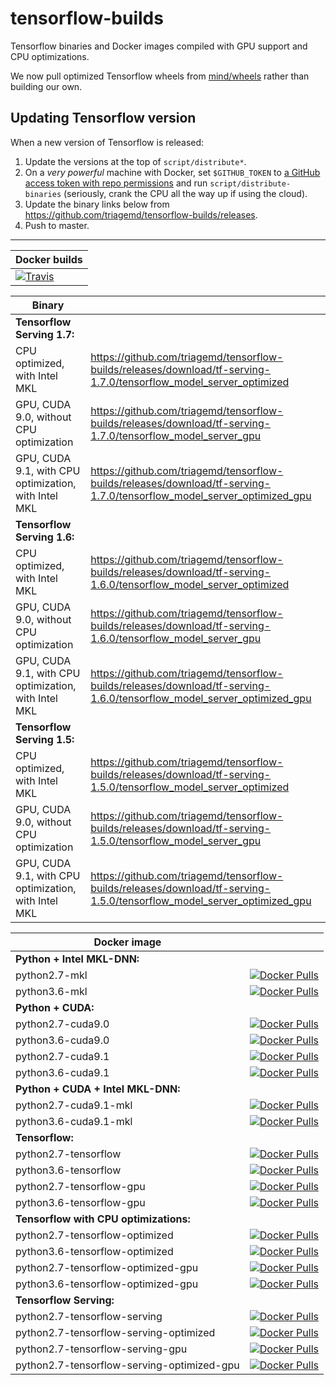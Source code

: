 # tensorflow-builds

Tensorflow binaries and Docker images compiled with GPU support and CPU optimizations.

We now pull optimized Tensorflow wheels from [mind/wheels](https://github.com/mind/wheels) rather than building our own.

## Updating Tensorflow version

When a new version of Tensorflow is released:
1. Update the versions at the top of `script/distribute*`.
2. On a *very powerful* machine with Docker, set `$GITHUB_TOKEN` to [a GitHub access token with repo permissions](https://help.github.com/articles/creating-a-personal-access-token-for-the-command-line/) and run `script/distribute-binaries` (seriously, crank the CPU all the way up if using the cloud).
3. Update the binary links below from https://github.com/triagemd/tensorflow-builds/releases.
4. Push to master.

---

| Docker builds |
|-|
| [![Travis](https://travis-ci.org/triagemd/tensorflow-builds.svg?branch=master)](https://travis-ci.org/triagemd/tensorflow-builds) |

| Binary | |
|-|-|
| **Tensorflow Serving 1.7:** |
| CPU optimized, with Intel MKL | https://github.com/triagemd/tensorflow-builds/releases/download/tf-serving-1.7.0/tensorflow_model_server_optimized |
| GPU, CUDA 9.0, without CPU optimization | https://github.com/triagemd/tensorflow-builds/releases/download/tf-serving-1.7.0/tensorflow_model_server_gpu |
| GPU, CUDA 9.1, with CPU optimization, with Intel MKL | https://github.com/triagemd/tensorflow-builds/releases/download/tf-serving-1.7.0/tensorflow_model_server_optimized_gpu |
| **Tensorflow Serving 1.6:** |
| CPU optimized, with Intel MKL | https://github.com/triagemd/tensorflow-builds/releases/download/tf-serving-1.6.0/tensorflow_model_server_optimized |
| GPU, CUDA 9.0, without CPU optimization | https://github.com/triagemd/tensorflow-builds/releases/download/tf-serving-1.6.0/tensorflow_model_server_gpu |
| GPU, CUDA 9.1, with CPU optimization, with Intel MKL | https://github.com/triagemd/tensorflow-builds/releases/download/tf-serving-1.6.0/tensorflow_model_server_optimized_gpu |
| **Tensorflow Serving 1.5:** |
| CPU optimized, with Intel MKL | https://github.com/triagemd/tensorflow-builds/releases/download/tf-serving-1.5.0/tensorflow_model_server_optimized |
| GPU, CUDA 9.0, without CPU optimization | https://github.com/triagemd/tensorflow-builds/releases/download/tf-serving-1.5.0/tensorflow_model_server_gpu |
| GPU, CUDA 9.1, with CPU optimization, with Intel MKL | https://github.com/triagemd/tensorflow-builds/releases/download/tf-serving-1.5.0/tensorflow_model_server_optimized_gpu |

| Docker image | |
|-|-|
| **Python + Intel MKL-DNN:** |
| python2.7-mkl | [![Docker Pulls](https://img.shields.io/docker/pulls/triage/python2.7-mkl.svg)](https://hub.docker.com/r/triage/python2.7-mkl/) |
| python3.6-mkl | [![Docker Pulls](https://img.shields.io/docker/pulls/triage/python3.6-mkl.svg)](https://hub.docker.com/r/triage/python3.6-mkl/) |
| **Python + CUDA:** |
| python2.7-cuda9.0 | [![Docker Pulls](https://img.shields.io/docker/pulls/triage/python2.7-cuda9.0.svg)](https://hub.docker.com/r/triage/python2.7-cuda9.0/) |
| python3.6-cuda9.0 | [![Docker Pulls](https://img.shields.io/docker/pulls/triage/python3.6-cuda9.0.svg)](https://hub.docker.com/r/triage/python3.6-cuda9.0/) |
| python2.7-cuda9.1 | [![Docker Pulls](https://img.shields.io/docker/pulls/triage/python2.7-cuda9.1.svg)](https://hub.docker.com/r/triage/python2.7-cuda9.1/) |
| python3.6-cuda9.1 | [![Docker Pulls](https://img.shields.io/docker/pulls/triage/python3.6-cuda9.1.svg)](https://hub.docker.com/r/triage/python3.6-cuda9.1/) |
| **Python + CUDA + Intel MKL-DNN:** |
| python2.7-cuda9.1-mkl | [![Docker Pulls](https://img.shields.io/docker/pulls/triage/python2.7-cuda9.1-mkl.svg)](https://hub.docker.com/r/triage/python2.7-cuda9.1-mkl/) |
| python3.6-cuda9.1-mkl | [![Docker Pulls](https://img.shields.io/docker/pulls/triage/python3.6-cuda9.1-mkl.svg)](https://hub.docker.com/r/triage/python3.6-cuda9.1-mkl/) |
| **Tensorflow:** |
| python2.7-tensorflow | [![Docker Pulls](https://img.shields.io/docker/pulls/triage/python2.7-tensorflow.svg)](https://hub.docker.com/r/triage/python2.7-tensorflow/) |
| python3.6-tensorflow | [![Docker Pulls](https://img.shields.io/docker/pulls/triage/python3.6-tensorflow.svg)](https://hub.docker.com/r/triage/python3.6-tensorflow/) |
| python2.7-tensorflow-gpu | [![Docker Pulls](https://img.shields.io/docker/pulls/triage/python2.7-tensorflow-gpu.svg)](https://hub.docker.com/r/triage/python2.7-tensorflow-gpu/) |
| python3.6-tensorflow-gpu | [![Docker Pulls](https://img.shields.io/docker/pulls/triage/python3.6-tensorflow-gpu.svg)](https://hub.docker.com/r/triage/python3.6-tensorflow-gpu/) |
| **Tensorflow with CPU optimizations:** |
| python2.7-tensorflow-optimized | [![Docker Pulls](https://img.shields.io/docker/pulls/triage/python2.7-tensorflow-optimized.svg)](https://hub.docker.com/r/triage/python2.7-tensorflow-optimized/) |
| python3.6-tensorflow-optimized | [![Docker Pulls](https://img.shields.io/docker/pulls/triage/python3.6-tensorflow-optimized.svg)](https://hub.docker.com/r/triage/python3.6-tensorflow-optimized/) |
| python2.7-tensorflow-optimized-gpu | [![Docker Pulls](https://img.shields.io/docker/pulls/triage/python2.7-tensorflow-optimized-gpu.svg)](https://hub.docker.com/r/triage/python2.7-tensorflow-optimized-gpu/) |
| python3.6-tensorflow-optimized-gpu | [![Docker Pulls](https://img.shields.io/docker/pulls/triage/python3.6-tensorflow-optimized-gpu.svg)](https://hub.docker.com/r/triage/python3.6-tensorflow-optimized-gpu/) |
| **Tensorflow Serving:** |
| python2.7-tensorflow-serving | [![Docker Pulls](https://img.shields.io/docker/pulls/triage/python2.7-tensorflow-serving.svg)](https://hub.docker.com/r/triage/python2.7-tensorflow-serving/) |
| python2.7-tensorflow-serving-optimized | [![Docker Pulls](https://img.shields.io/docker/pulls/triage/python2.7-tensorflow-serving-optimized.svg)](https://hub.docker.com/r/triage/python2.7-tensorflow-serving-optimized/) |
| python2.7-tensorflow-serving-gpu | [![Docker Pulls](https://img.shields.io/docker/pulls/triage/python2.7-tensorflow-serving-gpu.svg)](https://hub.docker.com/r/triage/python2.7-tensorflow-serving-gpu/) |
| python2.7-tensorflow-serving-optimized-gpu | [![Docker Pulls](https://img.shields.io/docker/pulls/triage/python2.7-tensorflow-serving-optimized-gpu.svg)](https://hub.docker.com/r/triage/python2.7-tensorflow-serving-optimized-gpu/) |
